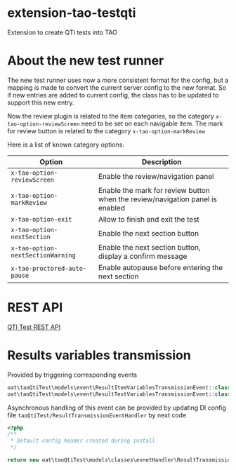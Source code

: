 extension-tao-testqti
=====================

Extension to create QTI tests into TAO


About the new test runner
=========================

The new test runner uses now a more consistent format for the config, but a mapping is made to convert the current server config to the new format. So if new entries are added to current config, the class has to be updated to support this new entry.

Now the review plugin is related to the item categories, so the category `x-tao-option-reviewScreen` need to be set on each navigable item. The mark for review button is related to the category `x-tao-option-markReview`

Here is a list of known category options:

| Option | Description |
| --- | --- |
| `x-tao-option-reviewScreen` | Enable the review/navigation panel |
| `x-tao-option-markReview` | Enable the mark for review button when the review/navigation panel is enabled |
| `x-tao-option-exit` | Allow to finish and exit the test |
| `x-tao-option-nextSection` | Enable the next section button |
| `x-tao-option-nextSectionWarning` | Enable the next section button, display a confirm message |
| `x-tao-proctored-auto-pause` | Enable autopause before entering the next section |


REST API
========

[QTI Test REST API](https://openapi.taotesting.com/viewer/?url=https://raw.githubusercontent.com/oat-sa/extension-tao-testqti/master/doc/swagger.json)

Results variables transmission
==============================

Provided by triggering corresponding events
```PHP
oat\taoQtiTest\models\event\ResultItemVariablesTransmissionEvent::class
oat\taoQtiTest\models\event\ResultTestVariablesTransmissionEvent::class
```

Asynchronous handling of this event can be provided by updating DI config file `taoQtiTest/ResultTransmissionEventHandler` by next code 
```PHP
<?php
/**
 * Default config header created during install
 */

return new oat\taoQtiTest\models\classes\evnetHandler\ResultTransmissionEventHandler\AsynchronousResultTransmissionEventHandler();

```